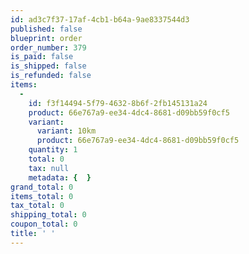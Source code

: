 ```yaml
---
id: ad3c7f37-17af-4cb1-b64a-9ae8337544d3
published: false
blueprint: order
order_number: 379
is_paid: false
is_shipped: false
is_refunded: false
items:
  -
    id: f3f14494-5f79-4632-8b6f-2fb145131a24
    product: 66e767a9-ee34-4dc4-8681-d09bb59f0cf5
    variant:
      variant: 10km
      product: 66e767a9-ee34-4dc4-8681-d09bb59f0cf5
    quantity: 1
    total: 0
    tax: null
    metadata: {  }
grand_total: 0
items_total: 0
tax_total: 0
shipping_total: 0
coupon_total: 0
title: ' '
---
```


